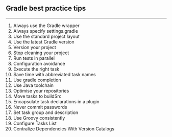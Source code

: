 ## Gradle best practice tips

---

1. Always use the Gradle wrapper
2. Always specify settings.gradle
3. Use the standard project layout
4. Use the latest Gradle version
5. Version your project 
6. Stop cleaning your project 
7. Run tests in parallel
8. Configuration avoidance
9. Execute the right task
10. Save time with abbreviated task names
11. Use gradle completion
12. Use Java toolchain
13. Optimise your repositories
14. Move tasks to buildSrc
15. Encapsulate task declarations in a plugin 
16. Never commit passwords
17. Set task group and description
18. Use Groovy consistently
19. Configure Tasks List
20. Centralize Dependencies With Version Catalogs